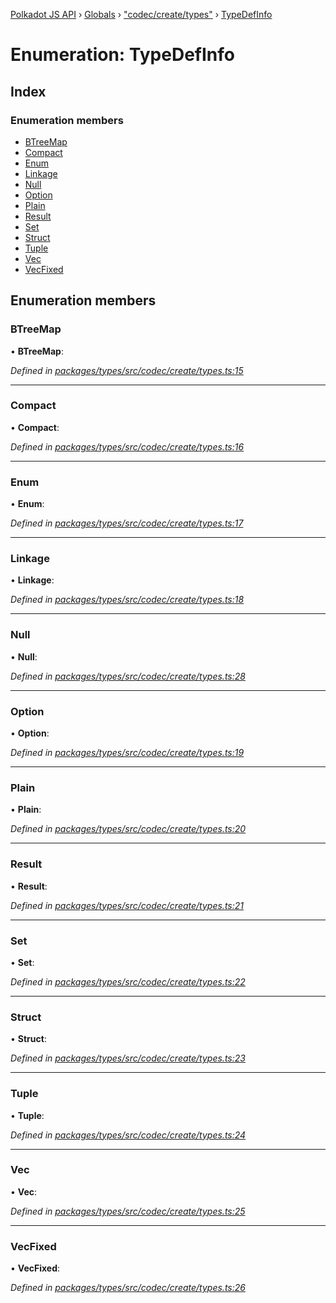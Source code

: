 [Polkadot JS API](../README.md) › [Globals](../globals.md) › ["codec/create/types"](../modules/_codec_create_types_.md) › [TypeDefInfo](_codec_create_types_.typedefinfo.md)

# Enumeration: TypeDefInfo

## Index

### Enumeration members

* [BTreeMap](_codec_create_types_.typedefinfo.md#btreemap)
* [Compact](_codec_create_types_.typedefinfo.md#compact)
* [Enum](_codec_create_types_.typedefinfo.md#enum)
* [Linkage](_codec_create_types_.typedefinfo.md#linkage)
* [Null](_codec_create_types_.typedefinfo.md#null)
* [Option](_codec_create_types_.typedefinfo.md#option)
* [Plain](_codec_create_types_.typedefinfo.md#plain)
* [Result](_codec_create_types_.typedefinfo.md#result)
* [Set](_codec_create_types_.typedefinfo.md#set)
* [Struct](_codec_create_types_.typedefinfo.md#struct)
* [Tuple](_codec_create_types_.typedefinfo.md#tuple)
* [Vec](_codec_create_types_.typedefinfo.md#vec)
* [VecFixed](_codec_create_types_.typedefinfo.md#vecfixed)

## Enumeration members

###  BTreeMap

• **BTreeMap**:

*Defined in [packages/types/src/codec/create/types.ts:15](https://github.com/polkadot-js/api/blob/8a5a86e8b/packages/types/src/codec/create/types.ts#L15)*

___

###  Compact

• **Compact**:

*Defined in [packages/types/src/codec/create/types.ts:16](https://github.com/polkadot-js/api/blob/8a5a86e8b/packages/types/src/codec/create/types.ts#L16)*

___

###  Enum

• **Enum**:

*Defined in [packages/types/src/codec/create/types.ts:17](https://github.com/polkadot-js/api/blob/8a5a86e8b/packages/types/src/codec/create/types.ts#L17)*

___

###  Linkage

• **Linkage**:

*Defined in [packages/types/src/codec/create/types.ts:18](https://github.com/polkadot-js/api/blob/8a5a86e8b/packages/types/src/codec/create/types.ts#L18)*

___

###  Null

• **Null**:

*Defined in [packages/types/src/codec/create/types.ts:28](https://github.com/polkadot-js/api/blob/8a5a86e8b/packages/types/src/codec/create/types.ts#L28)*

___

###  Option

• **Option**:

*Defined in [packages/types/src/codec/create/types.ts:19](https://github.com/polkadot-js/api/blob/8a5a86e8b/packages/types/src/codec/create/types.ts#L19)*

___

###  Plain

• **Plain**:

*Defined in [packages/types/src/codec/create/types.ts:20](https://github.com/polkadot-js/api/blob/8a5a86e8b/packages/types/src/codec/create/types.ts#L20)*

___

###  Result

• **Result**:

*Defined in [packages/types/src/codec/create/types.ts:21](https://github.com/polkadot-js/api/blob/8a5a86e8b/packages/types/src/codec/create/types.ts#L21)*

___

###  Set

• **Set**:

*Defined in [packages/types/src/codec/create/types.ts:22](https://github.com/polkadot-js/api/blob/8a5a86e8b/packages/types/src/codec/create/types.ts#L22)*

___

###  Struct

• **Struct**:

*Defined in [packages/types/src/codec/create/types.ts:23](https://github.com/polkadot-js/api/blob/8a5a86e8b/packages/types/src/codec/create/types.ts#L23)*

___

###  Tuple

• **Tuple**:

*Defined in [packages/types/src/codec/create/types.ts:24](https://github.com/polkadot-js/api/blob/8a5a86e8b/packages/types/src/codec/create/types.ts#L24)*

___

###  Vec

• **Vec**:

*Defined in [packages/types/src/codec/create/types.ts:25](https://github.com/polkadot-js/api/blob/8a5a86e8b/packages/types/src/codec/create/types.ts#L25)*

___

###  VecFixed

• **VecFixed**:

*Defined in [packages/types/src/codec/create/types.ts:26](https://github.com/polkadot-js/api/blob/8a5a86e8b/packages/types/src/codec/create/types.ts#L26)*
